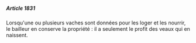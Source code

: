 ##### Article 1831

Lorsqu'une ou plusieurs vaches sont données pour les loger et les nourrir, le bailleur en conserve la propriété : il a seulement le profit des veaux qui en naissent.

